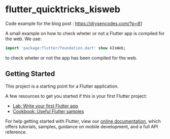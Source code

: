 # flutter_quicktricks_kisweb

Code example for the blog post : <https://drysencodes.com/?p=81>

A small example on how to check wheter or not a Flutter app is compiled for the web. We use:
```Dart
import 'package:flutter/foundation.dart' show kIsWeb;
  ```
to check wheter or not the app has been compiled for the web.

## Getting Started

This project is a starting point for a Flutter application.

A few resources to get you started if this is your first Flutter project:

- [Lab: Write your first Flutter app](https://flutter.dev/docs/get-started/codelab)
- [Cookbook: Useful Flutter samples](https://flutter.dev/docs/cookbook)

For help getting started with Flutter, view our
[online documentation](https://flutter.dev/docs), which offers tutorials,
samples, guidance on mobile development, and a full API reference.
